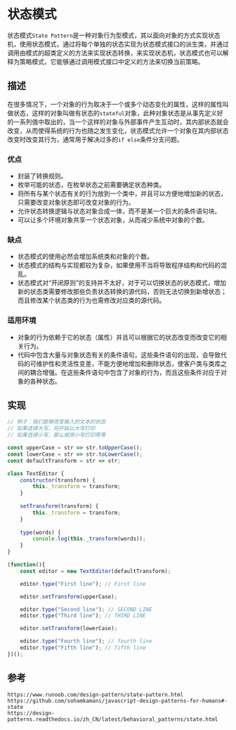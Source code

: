# 状态模式
状态模式`State Pattern`是一种对象行为型模式，其以面向对象的方式实现状态机，使用状态模式，通过将每个单独的状态实现为状态模式接口的派生类，并通过调用由模式的超类定义的方法来实现状态转换，来实现状态机，状态模式也可以解释为策略模式，它能够通过调用模式接口中定义的方法来切换当前策略。

## 描述
在很多情况下，一个对象的行为取决于一个或多个动态变化的属性，这样的属性叫做状态，这样的对象叫做有状态的`stateful`对象，此种对象状态是从事先定义好的一系列值中取出的，当一个这样的对象与外部事件产生互动时，其内部状态就会改变，从而使得系统的行为也随之发生变化，状态模式允许一个对象在其内部状态改变时改变其行为，通常用于解决过多的`if else`条件分支问题。

### 优点
* 封装了转换规则。
* 枚举可能的状态，在枚举状态之前需要确定状态种类。
* 将所有与某个状态有关的行为放到一个类中，并且可以方便地增加新的状态，只需要改变对象状态即可改变对象的行为。
* 允许状态转换逻辑与状态对象合成一体，而不是某一个巨大的条件语句块。
* 可以让多个环境对象共享一个状态对象，从而减少系统中对象的个数。

### 缺点
* 状态模式的使用必然会增加系统类和对象的个数。
* 状态模式的结构与实现都较为复杂，如果使用不当将导致程序结构和代码的混乱。
* 状态模式对“开闭原则”的支持并不太好，对于可以切换状态的状态模式，增加新的状态类需要修改那些负责状态转换的源代码，否则无法切换到新增状态；而且修改某个状态类的行为也需修改对应类的源代码。


### 适用环境
* 对象的行为依赖于它的状态（属性）并且可以根据它的状态改变而改变它的相关行为。
* 代码中包含大量与对象状态有关的条件语句，这些条件语句的出现，会导致代码的可维护性和灵活性变差，不能方便地增加和删除状态，使客户类与类库之间的耦合增强。在这些条件语句中包含了对象的行为，而且这些条件对应于对象的各种状态。


## 实现

```javascript
// 例子：我们能够改变输入的文本的状态 
// 如果选择大写，将开始以大写打印
// 如果选择小写，那么就用小写打印等等

const upperCase = str => str.toUpperCase();
const lowerCase = str => str.toLowerCase();
const defaultTransform = str => str;

class TextEditor {
    constructor(transform) {
        this._transform = transform;
    }
    
    setTransform(transform) {
        this._transform = transform;
    }
    
    type(words) {
        console.log(this._transform(words));
    }
}

(function(){
    const editor = new TextEditor(defaultTransform);

    editor.type("First line"); // First line

    editor.setTransform(upperCase);

    editor.type("Second line"); // SECOND LINE
    editor.type("Third line"); // THIRD LINE

    editor.setTransform(lowerCase);

    editor.type("Fourth line"); // fourth line
    editor.type("Fifth line"); // fifth line
})();
```




## 参考

```
https://www.runoob.com/design-pattern/state-pattern.html
https://github.com/sohamkamani/javascript-design-patterns-for-humans#-state
https://design-patterns.readthedocs.io/zh_CN/latest/behavioral_patterns/state.html
```
